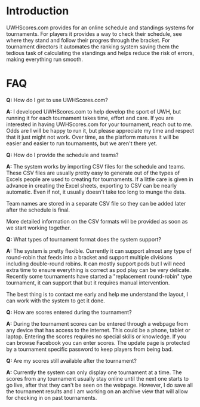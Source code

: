 # Introduction
UWHScores.com provides for an online schedule and standings systems for tournaments. For players it provides a way to check their schedule, see where they stand and follow their progres through the bracket. For tournament directors it automates the ranking system saving them the tedious task of calculating the standings and helps reduce the risk of errors, making everything run smooth.

# FAQ
**Q:** How do I get to use UWHScores.com?

**A:** I developed UWHScores.com to help develop the sport of UWH, but running it for each tournament takes time, effort and care. If you are interested in having UWHScores.com for your tournament, reach out to me. Odds are I will be happy to run it, but please appreciate my time and respect that it just might not work. Over time, as the platform matures it will be easier and easier to run tournaments, but we aren't there yet. 

**Q:** How do I provide the schedule and teams?

**A:** The system works by importing CSV files for the schedule and teams. These CSV files are usually pretty easy to generate out of the types of Excels people are used to creating for tournaments. If a little care is given in advance in creating the Excel sheets, exporting to CSV can be nearly automatic. Even if not, it usually doesn't take too long to munge the data. 

Team names are stored in a separate CSV file so they can be added later after the schedule is final. 

More detailed information on the CSV formats will be provided as soon as we start working together. 

**Q:** What types of tournament format does the system support?

**A:** The system is pretty flexible. Currently it can support almost any type of round-robin that feeds into a bracket and support multiple divisions including double-round robins. It can mostly support pods but I will need extra time to ensure everything is correct as pod play can be very delicate. Recently some tournaments have started a "replacement round-robin" type tournament, it can support that but it requires manual intervention. 

The best thing is to contact me early and help me understand the layout, I can work with the system to get it done. 

**Q:** How are scores entered during the tournament?

**A:** During the tournament scores can be entered through a webpage from any device that has access to the internet. This could be a phone, tablet or laptop. Entering the scores requires no special skills or knowledge. If you can browse Facebook you can enter scores. The update page is protected by a tournament specific password to keep players from being bad. 

**Q:** Are my scores still available after the tournament?

**A:** Currently the system can only display one tournament at a time. The scores from any tournament usually stay online until the next one starts to go live, after that they can't be seen on the webpage. However, I do save all the tournament results and I am working on an archive view that will allow for checking in on past tournaments. 
